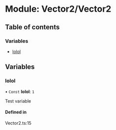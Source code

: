 # Module: Vector2/Vector2

## Table of contents

### Variables

- [lolol](../wiki/Vector2.Vector2#lolol)

## Variables

### lolol

• `Const` **lolol**: ``1``

Test variable

#### Defined in

Vector2.ts:15
